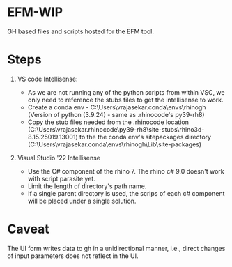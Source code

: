 # EFM-WIP
GH based files and scripts hosted for the EFM tool.

# Steps
1. VS code Intellisense:
    - As we are not running any of the python scripts from within VSC, we only need to reference the stubs files to get the intellisense to work. 
    - Create a conda env - C:\Users\vrajasekar\.conda\envs\rhinogh (Version of python (3.9.24) - same as .rhinocode's py39-rh8)
    - Copy the stub files needed from the .rhinocode location (C:\Users\vrajasekar\.rhinocode\py39-rh8\site-stubs\rhino3d-8.15.25019.13001) to the the conda env's sitepackages directory (C:\Users\vrajasekar\.conda\envs\rhinogh\Lib\site-packages)

2. Visual Studio '22 Intellisense
    - Use the C# component of the rhino 7. The rhino c# 9.0 doesn't work with script parasite yet.
    - Limit the length of directory's path name.
    - If a single parent directory is used, the scrips of each c# component will be placed under a single solution. 

# Caveat
The UI form writes data to gh in a unidirectional manner, i.e., direct changes of input parameters does not reflect in the UI. 

